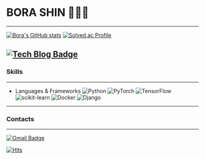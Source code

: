 # BORA SHIN 👩🏻‍💻
---
[![Bora's GitHub stats](https://github-readme-stats.vercel.app/api?username=borashin0313&count_private=true&show_icons=true&theme=cobalt)](https://github.com/borashin0313/github-readme-stats)
[![Solved.ac Profile](http://mazassumnida.wtf/api/v2/generate_badge?boj=rabozvim)](https://solved.ac/rabozvim/)

[![Tech Blog Badge](http://img.shields.io/badge/-Tech%20blog-black?style=flat-square&logo=github&link=https://rabo0313.tistory.com/)](https://rabo0313.tistory.com/)
---
### Skills
---
* Languages & Frameworks
![Python](https://img.shields.io/badge/Python-3776AB.svg?&style=for-the-badge&logo=Python&logoColor=3776AB)
![PyTorch](https://img.shields.io/badge/PyTorch-EE4C2C.svg?&style=for-the-badge&logo=PyTorch&logoColor=EE4C2C)
![TensorFlow](https://img.shields.io/badge/TensorFlow-FF6F00.svg?&style=for-the-badge&logo=TensorFlow&logoColor=FF6F00)
![scikit-learn](https://img.shields.io/badge/scikit-learn-F7931E.svg?&style=for-the-badge&logo=scikit-learn&logoColor=F7931E)
![Docker](https://img.shields.io/badge/Docker-2496ED.svg?&style=for-the-badge&logo=Docker&logoColor=2496ED)
![Django](https://img.shields.io/badge/Django-092E20.svg?&style=for-the-badge&logo=Django&logoColor=092E20)
---
### Contacts
---
  [![Gmail Badge](https://img.shields.io/badge/Gmail-d14836?style=flat-square&logo=Gmail&logoColor=white&link=mailto:bora0313.shin@gmail.com)](mailto:bora0313.shin@gmail.com)


[![Hits](https://hits.seeyoufarm.com/api/count/incr/badge.svg?url=https%3A%2F%2Fgithub.com%2Fborashin0313%2Fhit-counter&count_bg=%23754CBC&title_bg=%23FAF1FD&icon=&icon_color=%23E7E7E7&title=hits&edge_flat=false)](https://hits.seeyoufarm.com)
<!--
**borashin0313/borashin0313** is a ✨ _special_ ✨ repository because its `README.md` (this file) appears on your GitHub profile.

Here are some ideas to get you started:

- 🔭 I’m currently working on ...
- 🌱 I’m currently learning ...
- 👯 I’m looking to collaborate on ...
- 🤔 I’m looking for help with ...
- 💬 Ask me about ...
- 📫 How to reach me: ...
- 😄 Pronouns: ...
- ⚡ Fun fact: ...
-->
